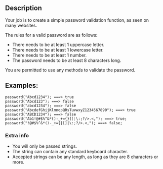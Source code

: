 <h2 id="description">Description</h2>
<p>Your job is to create a simple password validation function, as seen on many websites. </p>
<p>The rules for a valid password are as follows:</p>
<ul>
<li>There needs to be at least 1 uppercase letter.</li>
<li>There needs to be at least 1 lowercase letter.</li>
<li>There needs to be at least 1 number.</li>
<li>The password needs to be at least 8 characters long.</li>
</ul>
<p>You are permitted to use any methods to validate the password.</p>
<h2 id="examples">Examples:</h2>
<pre><code class="language-javascript"><span class="cm-variable">password</span>(<span class="cm-string">"Abcd1234"</span>); <span class="cm-operator">===</span><span class="cm-operator">&gt;</span> <span class="cm-atom">true</span>
<span class="cm-variable">password</span>(<span class="cm-string">"Abcd123"</span>); <span class="cm-operator">===</span><span class="cm-operator">&gt;</span> <span class="cm-atom">false</span>
<span class="cm-variable">password</span>(<span class="cm-string">"abcd1234"</span>); <span class="cm-operator">===</span><span class="cm-operator">&gt;</span> <span class="cm-atom">false</span>
<span class="cm-variable">password</span>(<span class="cm-string">"AbcdefGhijKlmnopQRsTuvwxyZ1234567890"</span>); <span class="cm-operator">===</span><span class="cm-operator">&gt;</span> <span class="cm-atom">true</span>
<span class="cm-variable">password</span>(<span class="cm-string">"ABCD1234"</span>); <span class="cm-operator">===</span><span class="cm-operator">&gt;</span> <span class="cm-atom">false</span>
<span class="cm-variable">password</span>(<span class="cm-string">"Ab1!@#$%^&amp;*()-_+={}[]|\:;?/&gt;.&lt;,"</span>); <span class="cm-operator">===</span><span class="cm-operator">&gt;</span> <span class="cm-atom">true</span>;
<span class="cm-variable">password</span>(<span class="cm-string">"!@#$%^&amp;*()-_+={}[]|\:;?/&gt;.&lt;,"</span>); <span class="cm-operator">===</span><span class="cm-operator">&gt;</span> <span class="cm-atom">false</span>;
</code></pre>
<h3 id="extra-info">Extra info</h3>
<ul>
<li>You will only be passed strings.</li>
<li>The string can contain any standard keyboard character.</li>
<li>Accepted strings can be any length, as long as they are 8 characters or more.</li>
</ul>
